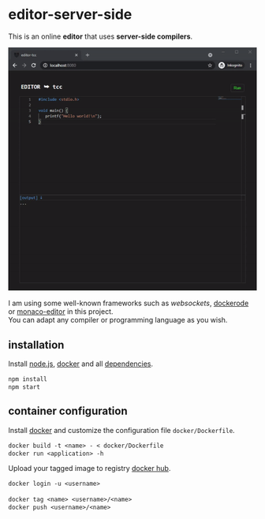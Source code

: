 # editor-server-side
  
This is an online **editor** that uses **server-side compilers**.  
  
![editor-server-side](preview.gif "editor-server-side")

I am using some well-known frameworks such as *websockets*, [dockerode](https://www.npmjs.com/package/dockerode) or [monaco-editor](https://microsoft.github.io/monaco-editor/) in this project.  
You can adapt any compiler or programming language as you wish.

## installation

Install [node.js](https://nodejs.org/en/download/), [docker](https://www.docker.com/products/docker-desktop) and all [dependencies](package.json).
  
```
npm install
npm start
```
    
## container configuration

Install [docker](https://docs.docker.com/get-docker) and customize the configuration file `docker/Dockerfile`.

```
docker build -t <name> - < docker/Dockerfile
docker run <application> -h
```

Upload your tagged image to registry [docker hub](https://hub.docker.com/).

```
docker login -u <username>

docker tag <name> <username>/<name>
docker push <username>/<name>
```
